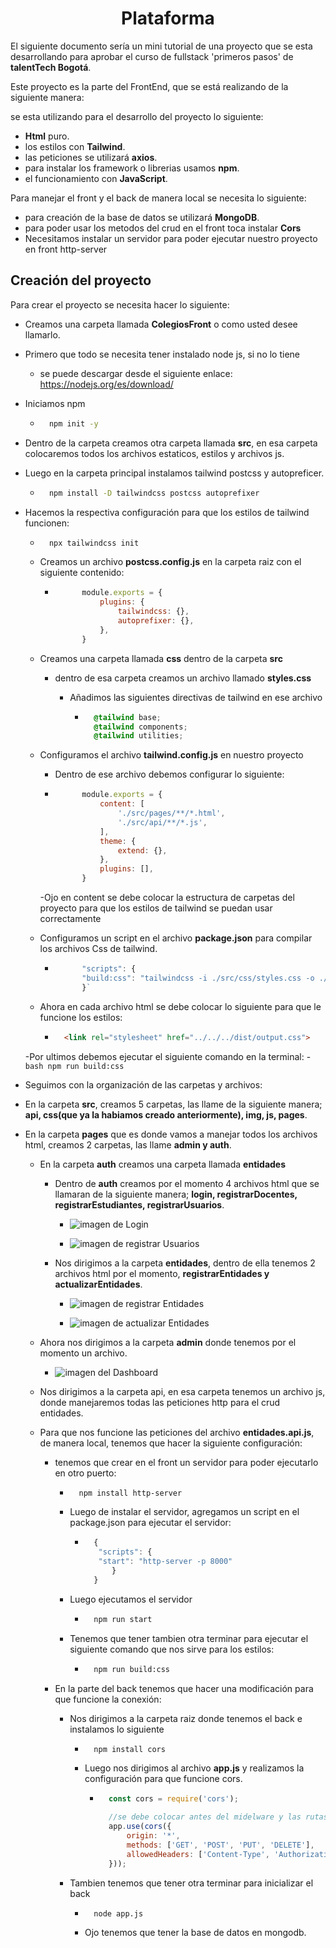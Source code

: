 <h1 align='center'>Plataforma</h1>

El siguiente documento sería un mini tutorial de una proyecto que se esta desarrollando para aprobar el curso de fullstack 'primeros pasos' de **talentTech Bogotá**.


Este proyecto es la parte del FrontEnd, que se está realizando de la siguiente manera:


se esta utilizando para el desarrollo del proyecto lo siguiente:

- **Html** puro.
- los estilos con **Tailwind**.
- las peticiones se utilizará **axios**.
- para instalar los framework o librerias usamos **npm**.
- el funcionamiento con **JavaScript**.

Para manejar el front y el back de manera local se necesita lo siguiente:

- para creación de la base de datos se utilizará **MongoDB**.
- para poder usar los metodos del crud en el front toca instalar **Cors**
- Necesitamos instalar un servidor para poder ejecutar nuestro proyecto en front http-server

## Creación del proyecto

Para crear el proyecto se necesita hacer lo siguiente:

- Creamos una carpeta llamada **ColegiosFront** o como usted desee llamarlo.

- Primero que todo se necesita tener instalado node js, si no lo tiene 
    - se puede descargar desde el siguiente enlace: https://nodejs.org/es/download/

- Iniciamos npm
    - ```bash
        npm init -y
      ```

- Dentro de la carpeta creamos otra carpeta llamada **src**, en esa carpeta colocaremos todos los archivos estaticos, estilos y archivos js.

- Luego en la carpeta principal instalamos tailwind postcss y autopreficer.
    - ```bash
        npm install -D tailwindcss postcss autoprefixer
      ```

- Hacemos la respectiva configuración para que los estilos de tailwind funcionen:

    - ```bash
        npx tailwindcss init
      ```

    - Creamos un archivo **postcss.config.js** en la carpeta raiz con el siguiente contenido:

        - ```javascript
                module.exports = {
                    plugins: {
                        tailwindcss: {},
                        autoprefixer: {},
                    },
                }
           ```

    - Creamos una carpeta llamada **css** dentro de la carpeta **src**

        - dentro de esa carpeta creamos un archivo llamado **styles.css**

            - Añadimos las siguientes directivas de tailwind en ese archivo

                - ```css
                    @tailwind base;
                    @tailwind components;
                    @tailwind utilities;
                  ```

    - Configuramos el archivo **tailwind.config.js** en nuestro proyecto

        - Dentro de ese archivo debemos configurar lo siguiente:

        - ```javascript
                module.exports = {
                    content: [
                        './src/pages/**/*.html',
                        './src/api/**/*.js',
                    ],
                    theme: {
                        extend: {},
                    },
                    plugins: [],
                }
          ```
        
        -Ojo en content se debe colocar la estructura de carpetas del proyecto para que los estilos de tailwind se puedan usar correctamente
    
    - Configuramos un script en el archivo **package.json** para compilar los archivos Css de tailwind.
        - ```javascript
                "scripts": {
                "build:css": "tailwindcss -i ./src/css/styles.css -o ./dist/output.css --watch"
                }`
          ```
    - Ahora en cada archivo html se debe colocar lo siguiente para que le funcione los estilos:
        - ```html
            <link rel="stylesheet" href="../../../dist/output.css">
          ```

    -Por ultimos debemos ejecutar el siguiente comando en la terminal:
        - ```bash
            npm run build:css
          ```

- Seguimos con la organización de las carpetas y archivos:

- En la carpeta **src**, creamos 5 carpetas, las llame de la siguiente manera; **api, css(que ya la habiamos creado anteriormente), img, js, pages**.

- En la carpeta **pages** que es donde vamos a manejar todos los archivos html, creamos 2 carpetas, las llame **admin y auth**.
    - En la carpeta **auth** creamos una carpeta llamada **entidades**
        - Dentro de **auth** creamos por el momento 4 archivos html que se llamaran de la siguiente manera; **login, registrarDocentes, registrarEstudiantes, registrarUsuarios**.

            - ![imagen de Login](src/img/login.jpg)

            - ![imagen de registrar Usuarios](src/img/registroUsuarios.jpg)
        
        - Nos dirigimos a la carpeta **entidades**, dentro de ella tenemos 2 archivos html por el momento, **registrarEntidades y actualizarEntidades**.
            
            - ![imagen de registrar Entidades](src/img/registrarEntidades.jpg)

            - ![imagen de actualizar Entidades](src/img/actualizarEntidades.jpg)

    - Ahora nos dirigimos a la carpeta **admin** donde tenemos por el momento un archivo.

        - ![imagen del Dashboard](src/img/home.jpg)

    - Nos dirigimos a la carpeta api, en esa carpeta tenemos un archivo js, donde manejaremos todas las peticiones http para el crud entidades.

    
    - Para que nos funcione las peticiones del archivo **entidades.api.js**, de manera local, tenemos que hacer la siguiente configuración:

        - tenemos que crear en el front un servidor para poder ejecutarlo en otro puerto:

            - ```bash
                npm install http-server
              ```

            - Luego de instalar el servidor, agregamos un script en el package.json para ejecutar el servidor:

                - ```javascript
                    {
                     "scripts": {
                     "start": "http-server -p 8000"
                        }
                    }
                  ```

            - Luego ejecutamos el servidor

                - ```bash
                    npm run start
                  ```
                    
            
            - Tenemos que tener tambien otra terminar para ejecutar el siguiente comando que nos sirve para los estilos:

                - ```bash
                    npm run build:css
                  ```


        - En la parte del back tenemos que hacer una modificación para que funcione la conexión:

            - Nos dirigimos a la carpeta raiz donde tenemos el back e instalamos lo siguiente

                - ```bash
                    npm install cors
                  ```

                - Luego nos dirigimos al archivo **app.js** y realizamos la configuración para que funcione cors.

                    - ```javascript
                        const cors = require('cors');

                        //se debe colocar antes del midelware y las rutas
                        app.use(cors({
                            origin: '*',
                            methods: ['GET', 'POST', 'PUT', 'DELETE'],
                            allowedHeaders: ['Content-Type', 'Authorization']
                        }));
                      ```
                
            - Tambien tenemos que tener otra terminar para inicializar el back

                - ```bash
                    node app.js
                  ```

                - Ojo tenemos que tener la base de datos en mongodb.





 
           


                    














